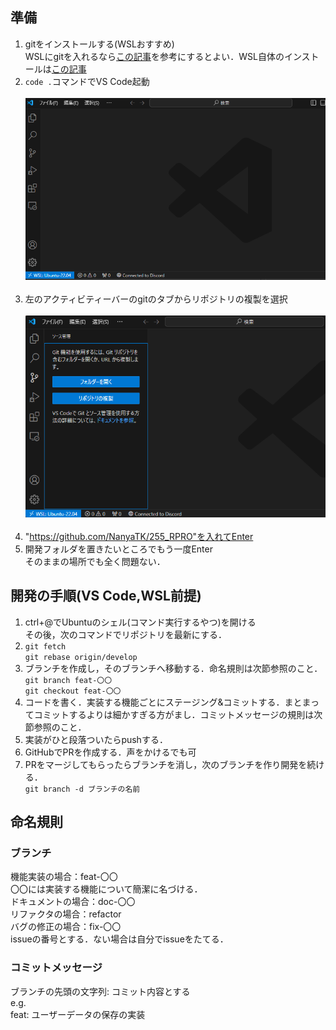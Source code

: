 ## 準備
1. gitをインストールする(WSLおすすめ) <br> WSLにgitを入れるなら[この記事](https://qiita.com/tommy_g/items/771ac45b89b02e8a5d64)を参考にするとよい．WSL自体のインストールは[この記事](https://learn.microsoft.com/ja-jp/windows/wsl/install)
1. ```code .```コマンドでVS Code起動 <br><br>
![参考画像](/image/Image_001.png)
<br><br>
1. 左のアクティビティーバーのgitのタブからリポジトリの複製を選択<br><br>
![参考画像](/image/Image_002.png)
<br><br>
1. "https://github.com/NanyaTK/255_RPRO"を入れてEnter
1. 開発フォルダを置きたいところでもう一度Enter<br>
    そのままの場所でも全く問題ない．

## 開発の手順(VS Code,WSL前提)
1. ctrl+@でUbuntuのシェル(コマンド実行するやつ)を開ける<br>その後，次のコマンドでリポジトリを最新にする．
1. ```git fetch```<br>
```git rebase origin/develop```
1. ブランチを作成し，そのブランチへ移動する．命名規則は次節参照のこと．<br>
```git branch feat-〇〇```<br>
```git checkout feat-〇〇```
1. コードを書く．実装する機能ごとにステージング&コミットする．まとまってコミットするよりは細かすぎる方がまし．コミットメッセージの規則は次節参照のこと．
1. 実装がひと段落ついたらpushする．
1. GitHubでPRを作成する．声をかけるでも可
1. PRをマージしてもらったらブランチを消し，次のブランチを作り開発を続ける．<br>
```git branch -d ブランチの名前```

## 命名規則
### ブランチ
機能実装の場合：feat-〇〇<br>
〇〇には実装する機能について簡潔に名づける．<br>
ドキュメントの場合：doc-〇〇<br>
リファクタの場合：refactor<br>
バグの修正の場合：fix-〇〇<br>
issueの番号とする．ない場合は自分でissueをたてる．
### コミットメッセージ
ブランチの先頭の文字列: コミット内容とする<br>
e.g.<br>
feat: ユーザーデータの保存の実装